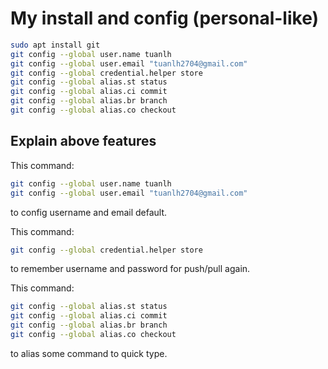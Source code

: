 # My install and config (personal-like)

```bash
sudo apt install git
git config --global user.name tuanlh
git config --global user.email "tuanlh2704@gmail.com"
git config --global credential.helper store
git config --global alias.st status
git config --global alias.ci commit
git config --global alias.br branch
git config --global alias.co checkout
```

## Explain above features

This command:

```bash
git config --global user.name tuanlh
git config --global user.email "tuanlh2704@gmail.com"
```

to config username and email default.

This command:

```bash
git config --global credential.helper store
```

to remember username and password for push/pull again.

This command:

```bash
git config --global alias.st status
git config --global alias.ci commit
git config --global alias.br branch
git config --global alias.co checkout
```

to alias some command to quick type.
